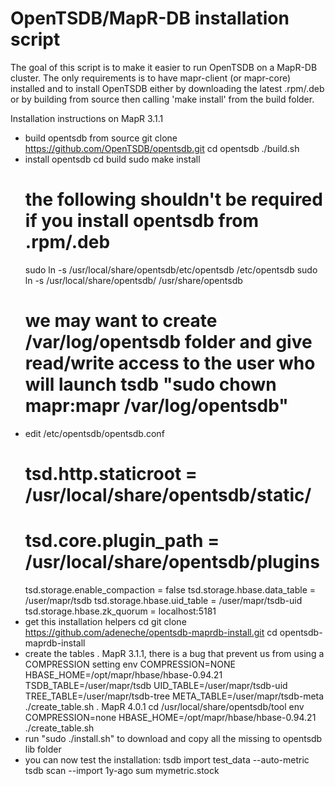 OpenTSDB/MapR-DB installation script
====================================

The goal of this script is to make it easier to run OpenTSDB on a MapR-DB cluster.
The only requirements is to have mapr-client (or mapr-core) installed and to install OpenTSDB
either by downloading the latest .rpm/.deb or by building from source then calling 'make install' from the build folder.

Installation instructions on MapR 3.1.1
- build opentsdb from source
	git clone https://github.com/OpenTSDB/opentsdb.git
	cd opentsdb
	./build.sh
- install opentsdb
	cd build
	sudo make install
	# the following shouldn't be required if you install opentsdb from .rpm/.deb
	sudo ln -s /usr/local/share/opentsdb/etc/opentsdb /etc/opentsdb
	sudo ln -s /usr/local/share/opentsdb/ /usr/share/opentsdb
	# we may want to create /var/log/opentsdb folder and give read/write access to the user who will launch tsdb "sudo chown mapr:mapr /var/log/opentsdb"
- edit /etc/opentsdb/opentsdb.conf
	# tsd.http.staticroot = /usr/local/share/opentsdb/static/
	# tsd.core.plugin_path = /usr/local/share/opentsdb/plugins
	tsd.storage.enable_compaction = false
	tsd.storage.hbase.data_table = /user/mapr/tsdb
	tsd.storage.hbase.uid_table = /user/mapr/tsdb-uid
	tsd.storage.hbase.zk_quorum = localhost:5181
- get this installation helpers
	cd <folder where you want to clone the installation helper>
	git clone https://github.com/adeneche/opentsdb-maprdb-install.git
	cd opentsdb-maprdb-install
- create the tables
 . MapR 3.1.1, there is a bug that prevent us from using a COMPRESSION setting
	env COMPRESSION=NONE HBASE_HOME=/opt/mapr/hbase/hbase-0.94.21 TSDB_TABLE=/user/mapr/tsdb UID_TABLE=/user/mapr/tsdb-uid TREE_TABLE=/user/mapr/tsdb-tree META_TABLE=/user/mapr/tsdb-meta ./create_table.sh
. MapR 4.0.1
 	cd /usr/local/share/opentsdb/tool
 	env COMPRESSION=none HBASE_HOME=/opt/mapr/hbase/hbase-0.94.21 ./create_table.sh
- run "sudo ./install.sh" to download and copy all the missing to opentsdb lib folder
- you can now test the installation:
	tsdb import test_data --auto-metric
	tsdb scan --import 1y-ago sum mymetric.stock
